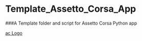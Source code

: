 # Template_Assetto_Corsa_App
###A Template folder and script for Assetto Corsa Python app



[ac Logo](https://pngimage.net/wp-content/uploads/2018/05/assetto-corsa-logo-png-3.png)
